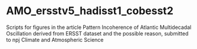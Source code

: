 # AMO_ersstv5_hadisst1_cobesst2
Scripts for figures in the article Pattern Incoherence of Atlantic Multidecadal Oscillation derived from ERSST dataset and the possible reason, submitted to npj Climate and Atmospheric Science
